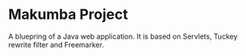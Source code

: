 # Makumba Project
A bluepring of a Java web application. It is based on Servlets, Tuckey rewrite filter and Freemarker.